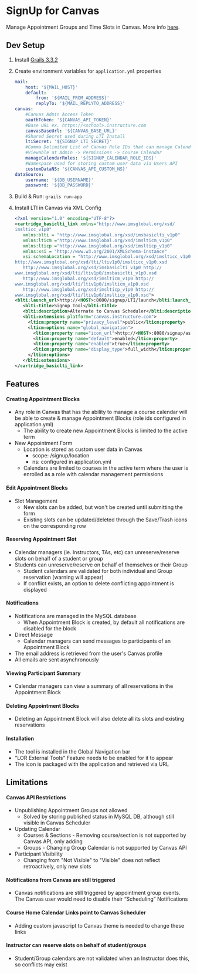 # SignUp for Canvas
Manage Appointment Groups and Time Slots in Canvas. More info [here](http://help.canvas.yale.edu/m/55452/l/914686-how-do-i-use-the-sign-up-tool).

## Dev Setup
1. Install [Grails 3.3.2](https://grails.org/download.html#sdkman)

2. Create environment variables for `application.yml` properties
    ```yaml
    mail:
        host: '${MAIL_HOST}'
        default:
            from: '${MAIL_FROM_ADDRESS}'
            replyTo: '${MAIL_REPLYTO_ADDRESS}'
    canvas:
        #Canvas Admin Access Token
        oauthToken: '${CANVAS_API_TOKEN}'
        #Base URL ex. https://<school>.instructure.com
        canvasBaseUrl: '${CANVAS_BASE_URL}'
        #Shared Secret used during LTI Install
        ltiSecret: '${SIGNUP_LTI_SECRET}'
        #Comma Delimited List of Canvas Role IDs that can manage Calendars
        #Viewable at Admin -> Permissions -> Course Calendar
        manageCalendarRoles: '${SIGNUP_CALENDAR_ROLE_IDS}'
        #Namespace used for storing custom user data via Users API
        customDataNS: '${CANVAS_API_CUSTOM_NS}'
    dataSource:
        username: '${DB_USERNAME}'
        password: '${DB_PASSWORD}'
    ```
    
3. Build & Run: `grails run-app`

4. Install LTI in Canvas via XML Config
    ```xml
   <?xml version="1.0" encoding="UTF-8"?>
   <cartridge_basiclti_link xmlns="http://www.imsglobal.org/xsd/
   imslticc_v1p0"
       xmlns:blti = "http://www.imsglobal.org/xsd/imsbasiclti_v1p0"
       xmlns:lticm ="http://www.imsglobal.org/xsd/imslticm_v1p0"
       xmlns:lticp ="http://www.imsglobal.org/xsd/imslticp_v1p0"
       xmlns:xsi = "http://www.w3.org/2001/XMLSchema-instance"
       xsi:schemaLocation = "http://www.imsglobal.org/xsd/imslticc_v1p0
   http://www.imsglobal.org/xsd/lti/ltiv1p0/imslticc_v1p0.xsd
       http://www.imsglobal.org/xsd/imsbasiclti_v1p0 http://
   www.imsglobal.org/xsd/lti/ltiv1p0/imsbasiclti_v1p0.xsd
       http://www.imsglobal.org/xsd/imslticm_v1p0 http://
   www.imsglobal.org/xsd/lti/ltiv1p0/imslticm_v1p0.xsd
       http://www.imsglobal.org/xsd/imslticp_v1p0 http://
   www.imsglobal.org/xsd/lti/ltiv1p0/imslticp_v1p0.xsd">
   <blti:launch_url>http://<HOST>:8080/signup/LTI/launch</blti:launch_url>
       <blti:title>Signup Tool</blti:title>
       <blti:description>Alternate to Canvas Scheduler</blti:description>
       <blti:extensions platform="canvas.instructure.com">
         <lticm:property name="privacy_level">public</lticm:property>
         <lticm:options name="global_navigation">
           <lticm:property name="icon_url">http://<HOST>:8080/signup/assets/calendar-clock_lg.svg</lticm:property>
           <lticm:property name="default">enabled</lticm:property>
           <lticm:property name="enabled">true</lticm:property>
           <lticm:property name="display_type">full_width</lticm:property>
         </lticm:options>
       </blti:extensions>
   </cartridge_basiclti_link>
    ```
    
## Features
#### Creating Appointment Blocks
* Any role in Canvas that has the ability to manage a course calendar will be able to create & manage Appointment Blocks (role ids configured in application.yml)
    * The ability to create new Appointment Blocks is limited to the active term
* New Appointment Form
    * Location is stored as custom user data in Canvas
        * scope: /signup/location
        * ns: configured in application.yml
    * Calendars are limited to courses in the active term where the user is enrolled as a role with calendar management permissions
#### Edit Appointment Blocks
* Slot Management
    * New slots can be added, but won't be created until submitting the form
    * Existing slots can be updated/deleted through the Save/Trash icons on the corresponding row
#### Reserving Appointment Slot
* Calendar managers (ie. Instructors, TAs, etc) can unreserve/reserve slots on behalf of a student or group
* Students can unreserve/reserve on behalf of themselves or their Group
    * Student calendars are validated for both individual and Group reservation (warning will appear)
    * If conflict exists, an option to delete conflicting appointment is displayed
#### Notifications
* Notifications are managed in the MySQL database
    * When Appointment Block is created, by default all notifications are disabled for the block
* Direct Message
    * Calendar managers can send messages to participants of an Appointment Block
* The email address is retrieved from the user's Canvas profile
* All emails are sent asynchronously
#### Viewing Participant Summary
* Calendar managers can view a summary of all reservations in the Appointment Block
#### Deleting Appointment Blocks
* Deleting an Appointment Block will also delete all its slots and existing reservations
#### Installation
* The tool is installed in the Global Navigation bar
* "LOR External Tools" Feature needs to be enabled for it to appear
* The icon is packaged with the application and retrieved via URL

## Limitations
#### Canvas API Restrictions
* Unpublishing Appointment Groups not allowed
    * Solved by storing published status in MySQL DB, although still visible in Canvas Scheduler
* Updating Calendar
    * Courses & Sections - Removing course/section is not supported by Canvas API, only adding
    * Groups - Changing Group Calendar is not supported by Canvas API
* Participant Visibility
    * Changing from "Not Visible" to "Visible" does not reflect retroactively, only new slots
#### Notifications from Canvas are still triggered
* Canvas notifications are still triggered by appointment group events. The Canvas user would need to disable their “Scheduling” Notifications
#### Course Home Calendar Links point to Canvas Scheduler
* Adding custom javascript to Canvas theme is needed to change these links 
#### Instructor can reserve slots on behalf of student/groups
* Student/Group calendars are not validated when an Instructor does this, so conflicts may exist




